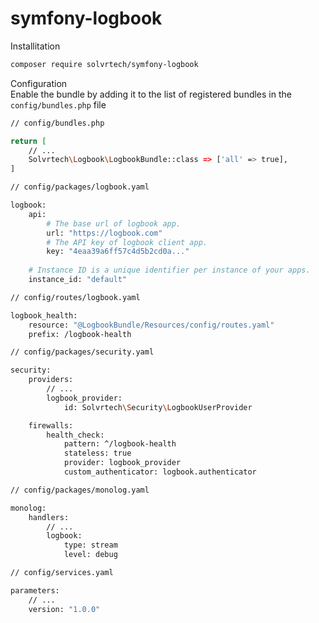 # symfony-logbook

Installitation

```bash
composer require solvrtech/symfony-logbook
```

Configuration<br>
Enable the bundle by adding it to the list of registered bundles
in the `config/bundles.php` file

```bash
// config/bundles.php

return [
    // ...
    Solvrtech\Logbook\LogbookBundle::class => ['all' => true],
]
```

```bash
// config/packages/logbook.yaml

logbook:
    api:
        # The base url of logbook app.
        url: "https://logbook.com"
        # The API key of logbook client app.
        key: "4eaa39a6ff57c4d5b2cd0a..."
        
    # Instance ID is a unique identifier per instance of your apps.
    instance_id: "default"
```

```bash
// config/routes/logbook.yaml

logbook_health:
    resource: "@LogbookBundle/Resources/config/routes.yaml"
    prefix: /logbook-health
```

```bash
// config/packages/security.yaml

security:
    providers:
        // ...
        logbook_provider:
            id: Solvrtech\Security\LogbookUserProvider

    firewalls:
        health_check:
            pattern: ^/logbook-health
            stateless: true
            provider: logbook_provider
            custom_authenticator: logbook.authenticator

```

```bash
// config/packages/monolog.yaml

monolog:
    handlers:
        // ...
        logbook:
            type: stream
            level: debug
```

```bash
// config/services.yaml

parameters:
    // ...
    version: "1.0.0"
```
